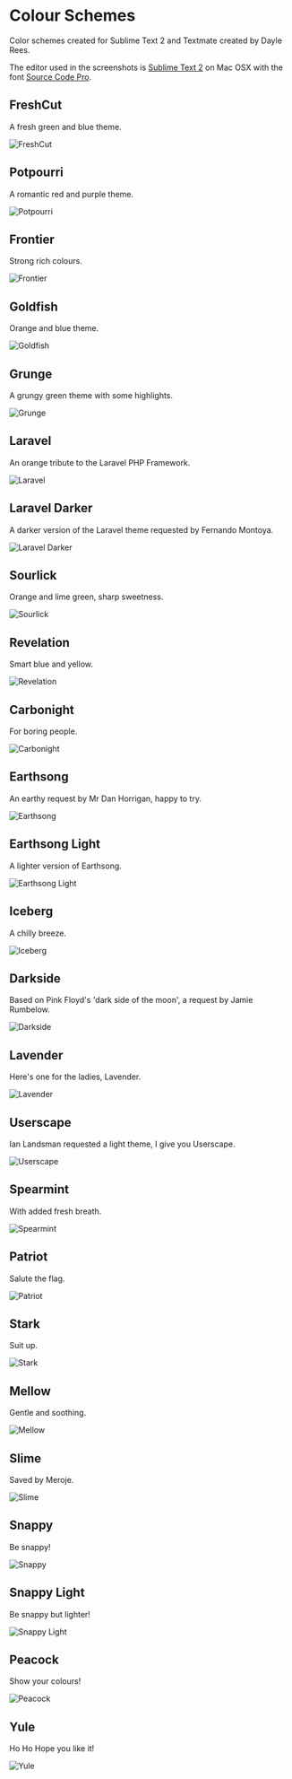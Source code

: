 # Colour Schemes

Color schemes created for Sublime Text 2 and Textmate created by Dayle Rees.

The editor used in the screenshots is [Sublime Text 2](http://www.sublimetext.com/) on Mac OSX with the font [Source Code Pro](http://blogs.adobe.com/typblography/2012/09/source-code-pro.html).

## FreshCut

A fresh green and blue theme.

![FreshCut](https://raw.github.com/daylerees/colour-schemes/master/screenshots/freshcut.png)

## Potpourri

A romantic red and purple theme.

![Potpourri](https://raw.github.com/daylerees/colour-schemes/master/screenshots/potpourri.png)

## Frontier

Strong rich colours.

![Frontier](https://raw.github.com/daylerees/colour-schemes/master/screenshots/frontier.png)

## Goldfish

Orange and blue theme.

![Goldfish](https://raw.github.com/daylerees/colour-schemes/master/screenshots/goldfish.png)

## Grunge

A grungy green theme with some highlights.

![Grunge](https://raw.github.com/daylerees/colour-schemes/master/screenshots/grunge.png)

## Laravel

An orange tribute to the Laravel PHP Framework.

![Laravel](https://raw.github.com/daylerees/colour-schemes/master/screenshots/laravel.png)

## Laravel Darker

A darker version of the Laravel theme requested by Fernando Montoya.

![Laravel Darker](https://raw.github.com/daylerees/colour-schemes/master/screenshots/laraveldarker.png)

## Sourlick

Orange and lime green, sharp sweetness.

![Sourlick](https://raw.github.com/daylerees/colour-schemes/master/screenshots/sourlick.png)

## Revelation

Smart blue and yellow.

![Revelation](https://raw.github.com/daylerees/colour-schemes/master/screenshots/revelation.png)

## Carbonight

For boring people.

![Carbonight](https://raw.github.com/daylerees/colour-schemes/master/screenshots/carbonight.png)

## Earthsong

An earthy request by Mr Dan Horrigan, happy to try.

![Earthsong](https://raw.github.com/daylerees/colour-schemes/master/screenshots/earthsong.png)

## Earthsong Light

A lighter version of Earthsong.

![Earthsong Light](https://raw.github.com/daylerees/colour-schemes/master/screenshots/earthsonglight.png)

## Iceberg

A chilly breeze.

![Iceberg](https://raw.github.com/daylerees/colour-schemes/master/screenshots/iceberg.png)

## Darkside

Based on Pink Floyd's 'dark side of the moon', a request by Jamie Rumbelow.

![Darkside](https://raw.github.com/daylerees/colour-schemes/master/screenshots/darkside.png)

## Lavender

Here's one for the ladies, Lavender.

![Lavender](https://raw.github.com/daylerees/colour-schemes/master/screenshots/lavender.png)

## Userscape

Ian Landsman requested a light theme, I give you Userscape.

![Userscape](https://raw.github.com/daylerees/colour-schemes/master/screenshots/userscape.png)

## Spearmint

With added fresh breath.

![Spearmint](https://raw.github.com/daylerees/colour-schemes/master/screenshots/spearmint.png)

## Patriot

Salute the flag.

![Patriot](https://raw.github.com/daylerees/colour-schemes/master/screenshots/patriot.png)

## Stark

Suit up.

![Stark](https://raw.github.com/daylerees/colour-schemes/master/screenshots/stark.png)

## Mellow

Gentle and soothing.

![Mellow](https://raw.github.com/daylerees/colour-schemes/master/screenshots/mellow.png)

## Slime

Saved by Meroje.

![Slime](https://raw.github.com/daylerees/colour-schemes/master/screenshots/slime.png)

## Snappy

Be snappy!

![Snappy](https://raw.github.com/daylerees/colour-schemes/master/screenshots/snappy.png)

## Snappy Light

Be snappy but lighter!

![Snappy Light](https://raw.github.com/daylerees/colour-schemes/master/screenshots/snappylight.png)

## Peacock

Show your colours!

![Peacock](https://raw.github.com/daylerees/colour-schemes/master/screenshots/peacock.png)

## Yule

Ho Ho Hope you like it!

![Yule](https://raw.github.com/daylerees/colour-schemes/master/screenshots/yule.png)

